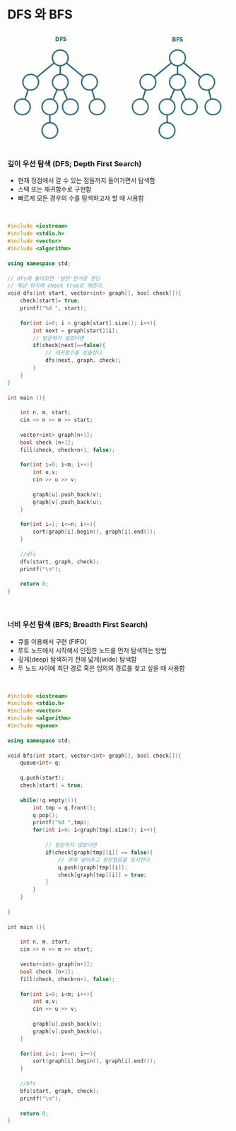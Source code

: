 # DFS 와 BFS

![screenshot](./screenshots/dfs-bfs.gif)



### 깊이 우선 탐색 (DFS; Depth First Search)
- 현재 정점에서 갈 수 있는 점들까지 들어가면서 탐색함
- 스택 또는 재귀함수로 구현함
- 빠르게 모든 경우의 수를 탐색하고자 할 때 사용함
<br/>



```c++
#include <iostream>
#include <stdio.h>
#include <vector>
#include <algorithm>

using namespace std;

// dfs에 들어오면 '방문'한거로 판단
// 해당 위치에 check true로 해준다.
void dfs(int start, vector<int> graph[], bool check[]){
	check[start]= true;
	printf("%d ", start);

	for(int i=0; i < graph[start].size(); i++){
		int next = graph[start][i];
		// 방문하지 않았다면
		if(check[next]==false){
			// 재귀함수를 호출한다.
			dfs(next, graph, check);
		}
	}
}

int main (){

	int n, m, start;
	cin >> n >> m >> start;

	vector<int> graph[n+1];
	bool check [n+1];
	fill(check, check+n+1, false);

	for(int i=0; i<m; i++){
		int u,v;
		cin >> u >> v;

		graph[u].push_back(v);
		graph[v].push_back(u);
	}

	for(int i=1; i<=n; i++){
		sort(graph[i].begin(), graph[i].end());
	}

	//dfs
	dfs(start, graph, check);
	printf("\n");

	return 0;
}
```



<br/>


### 너비 우선 탐색 (BFS; Breadth First Search)
- 큐를 이용해서 구현 (FIFO)
- 루트 노드에서 시작해서 인접한 노드를 먼저 탐색하는 방법
- 깊게(deep) 탐색하기 전에 넓게(wide) 탐색함
- 두 노드 사이에 최단 경로 혹은 임의의 경로를 찾고 싶을 때 사용함
<br/>


```c++
#include <iostream>
#include <stdio.h>
#include <vector>
#include <algorithm>
#include <queue>

using namespace std;

void bfs(int start, vector<int> graph[], bool check[]){
	queue<int> q;

	q.push(start);
	check[start] = true;

	while(!q.empty()){
		int tmp = q.front();
		q.pop();
		printf("%d ",tmp);
		for(int i=0; i<graph[tmp].size(); i++){

			// 방문하지 않았다면
			if(check[graph[tmp][i]] == false){
				// 큐에 넣어주고 방문했음을 표시한다.
				q.push(graph[tmp][i]);
				check[graph[tmp][i]] = true;
			}
		}
	}

}

int main (){

	int n, m, start;
	cin >> n >> m >> start;

	vector<int> graph[n+1];
	bool check [n+1];
	fill(check, check+n+1, false);

	for(int i=0; i<m; i++){
		int u,v;
		cin >> u >> v;

		graph[u].push_back(v);
		graph[v].push_back(u);
	}

	for(int i=1; i<=n; i++){
		sort(graph[i].begin(), graph[i].end());
	}

	//bfs
	bfs(start, graph, check);
	printf("\n");

	return 0;
}
```


